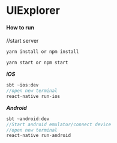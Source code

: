 # UIExplorer

#### How to run

//start server
```scala
yarn install or npm install

yarn start or npm start

```

***iOS***

```scala
sbt ~ios:dev
//open new terminal
react-native run-ios
```

***Android***

```scala
sbt ~android:dev
//Start android emulator/connect device
//open new terminal
react-native run-android
```